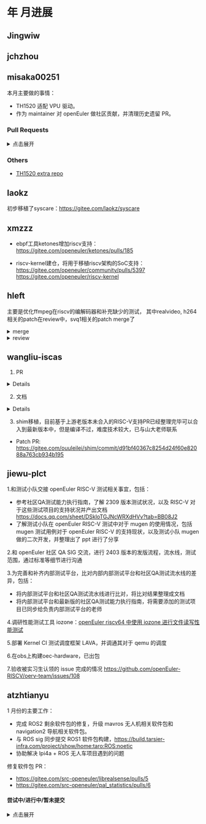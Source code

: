 #  年 月进展

## Jingwiw

## jchzhou

## misaka00251

本月主要做的事情：

 - TH1520 适配 VPU 驱动。
 - 作为 maintainer 对 openEuler 做社区贡献，并清理历史遗留 PR。

### Pull Requests

<details>
  <summary>点击展开</summary>

  - https://gitee.com/src-openeuler/kronometer/pulls/1
  - https://gitee.com/src-openeuler/kteatime/pulls/1
  - https://gitee.com/src-openeuler/krecorder/pulls/1
  - https://gitee.com/src-openeuler/krename/pulls/1
  - https://gitee.com/src-openeuler/krusader/pulls/1
  - https://gitee.com/src-openeuler/kate/pulls/3
  - https://gitee.com/src-openeuler/plasma-pass/pulls/2
  - https://gitee.com/src-openeuler/kf5-akonadi-server/pulls/6
  - https://gitee.com/src-openeuler/kmail/pulls/2
  - https://gitee.com/src-openeuler/kf5-incidenceeditor/pulls/2
  - https://gitee.com/src-openeuler/kontact/pulls/2
  - https://gitee.com/src-openeuler/pim-sieve-editor/pulls/2
  - https://gitee.com/src-openeuler/kmail-account-wizard/pulls/2
  - https://gitee.com/src-openeuler/pim-data-exporter/pulls/2
  - https://gitee.com/src-openeuler/kf5-akonadi-contacts/pulls/5
  - https://gitee.com/src-openeuler/kf5-akonadi-mime/pulls/5
  - https://gitee.com/src-openeuler/kf5-akonadi-notes/pulls/5
  - https://gitee.com/src-openeuler/kf5-calendarsupport/pulls/4
  - https://gitee.com/src-openeuler/kf5-kmailtransport/pulls/6
  - https://gitee.com/src-openeuler/kf5-kpimtextedit/pulls/4
  - https://gitee.com/src-openeuler/kf5-libkdepim/pulls/5
  - https://gitee.com/src-openeuler/kf5-mailcommon/pulls/7
  - https://gitee.com/src-openeuler/libkgapi/pulls/6
  - https://gitee.com/src-openeuler/phonon-qt4/pulls/2

</details>

### Others

 - [TH1520 extra repo](https://build.tarsier-infra.com/project/show/Factory:RISC-V:TH1520)

## laokz
初步移植了syscare：https://gitee.com/laokz/syscare

## xmzzz

- ebpf工具ketones增加riscv支持：
https://gitee.com/openeuler/ketones/pulls/185

- riscv-kernel建仓，将用于移植riscv架构的SoC支持：
https://gitee.com/openeuler/community/pulls/5397
https://gitee.com/openeuler/riscv-kernel

## hleft
主要是优化ffmpeg在riscv的编解码器和补充缺少的测试，
其中realvideo, h264相关的patch在review中，svq1相关的patch merge了

<details>
  <summary>merge</summary>

- https://git.ffmpeg.org/gitweb/ffmpeg.git/commit/0befc1fca76bc27b42260689698e1c86d83b3c20
- https://git.ffmpeg.org/gitweb/ffmpeg.git/commit/202a35ecdb44849953c61dc1fba9643c69b3d5e5
- https://git.ffmpeg.org/gitweb/ffmpeg.git/commit/8e23ebe6f971ec4177be73b453960d83c264b7b5
</details>

<details>
  <summary>review</summary>

- https://patchwork.ffmpeg.org/project/ffmpeg/patch/CAEa-L+sR_hi7eB71hWspWWTz6VhkATRg8_DX0H2-Mi5Ntiethg@mail.gmail.com/
- https://patchwork.ffmpeg.org/project/ffmpeg/patch/CAEa-L+u9+hriEEJEcVenUWx_bY6_ERAmy+CVWHKj9xpk0FNnHQ@mail.gmail.com/
- https://patchwork.ffmpeg.org/project/ffmpeg/patch/CAEa-L+t=Nc=9VngoXV_h4qq52wyWSJQ47c=YEU-Gomjyn77fqA@mail.gmail.com/
- https://patchwork.ffmpeg.org/project/ffmpeg/patch/CAEa-L+tRzusOY2bC+tm+LXE6-n4dK__hLL59yqRHSPbXKEMNcA@mail.gmail.com/
- https://patchwork.ffmpeg.org/project/ffmpeg/patch/CAEa-L+tMzOpUg0GizA4c4F0VLEfJRMUAK=s3LO2L3Fh1ML50Lw@mail.gmail.com/
- https://patchwork.ffmpeg.org/project/ffmpeg/patch/CAEa-L+t9Uao2sYibCXvtjVtNBo1FOzFku9DCbVPicTpKmiwy1A@mail.gmail.com/
- https://patchwork.ffmpeg.org/project/ffmpeg/patch/CAEa-L+vTP9cZ_3cSPOJNGr9i2+TRB6znkg4GkFAPH+ioSLJVuw@mail.gmail.com/
</details>

## wangliu-iscas
1. PR
<details>
  
- imageTailor使用指南捉虫： https://gitee.com/openeuler/docs/pulls/13189
- python-lightgbm 软件包修复：https://gitee.com/src-openeuler/python-lightgbm/pulls/8
</details>

2. 文档
<details>
  
- shim调研: https://gitee.com/ouuleilei/working-documents/blob/master/RISC-V/openEuler/shim%E8%B0%83%E7%A0%94/shim%E8%B0%83%E7%A0%94.md
- RISC-V架构虚拟化适配情况的整理： https://gitee.com/ouuleilei/working-documents/blob/master/RISC-V/openEuler/%E8%99%9A%E6%8B%9F%E5%8C%96%E9%80%82%E9%85%8D.md
- UEFI对各RISC-V架构开发板支持的整理： https://gitee.com/ouuleilei/working-documents/blob/master/RISC-V/openEuler/UEFI%E5%AF%B9%E5%90%84%E5%BC%80%E5%8F%91%E6%9D%BF%E7%9A%84%E6%94%AF%E6%8C%81.md
- 系统启动UEFI流程： https://gitee.com/ouuleilei/working-documents/blob/master/RISC-V/openEuler/%E7%B3%BB%E7%BB%9F%E5%90%AF%E5%8A%A8%E6%B5%81%E7%A8%8B/%E7%B3%BB%E7%BB%9F%E5%90%AF%E5%8A%A8UEFI%E6%B5%81%E7%A8%8B.md
- 系统boot流程： https://gitee.com/ouuleilei/working-documents/blob/master/RISC-V/openEuler/%E7%B3%BB%E7%BB%9F%E5%90%AF%E5%8A%A8%E6%B5%81%E7%A8%8B/%E7%B3%BB%E7%BB%9F%E5%90%AF%E5%8A%A8Boot%E6%B5%81%E7%A8%8B.md
- 启动引导程序： https://gitee.com/ouuleilei/working-documents/blob/master/RISC-V/openEuler/%E7%B3%BB%E7%BB%9F%E5%90%AF%E5%8A%A8%E6%B5%81%E7%A8%8B/%E5%90%AF%E5%8A%A8%E5%BC%95%E5%AF%BC%E7%A8%8B%E5%BA%8F.md

</details>

3. shim移植，目前基于上游老版本未合入的RISC-V支持PR已经整理完毕可以合入到最新版本中，但是编译不过，难度技术较大，已与山大老师联系
- Patch PR: https://gitee.com/ouuleilei/shim/commit/d91bf40367c8254d24f60e82088a763cb934b195

## jiewu-plct
1.和测试小队交接 openEuler RISC-V 测试相关事宜，包括：
- 参考社区QA测试能力执行指南，了解 2309 版本测试状况，以及 RISC-V 对于这些测试项目的支持状况并产出文档 https://docs.qq.com/sheet/DSkloTGJNcWRXdHVv?tab=BB08J2
- 了解测试小队在 openEuler RISC-V 测试中对于 mugen 的使用情况，包括 mugen 测试用例对于 openEuler RISC-V 的支持现状，以及测试小队 mugen 做的二次开发，并整理出了 ppt 进行了分享

2.和 openEuler 社区 QA SIG 交流，进行 2403 版本的发版流程，流水线，测试范围，通过标准等细节进行沟通

3.为完善和补齐内部测试平台，比对内部内部测试平台和社区QA测试流水线的差异，包括：
- 将内部测试平台和社区QA测试流水线进行比对，将比对结果整理成文档
- 将内部测试平台和最新版的社区QA测试能力执行指南，将需要添加的测试项目已同步给负责内部测试平台的老师

4.调研性能测试工具 iozone：[openEuler riscv64 中使用 iozone 进行文件读写性能测试](https://gitee.com/jean9823/openEuler_riscv_test/blob/master/openEuler_riscv_performance_test/openEuler%20riscv64%20%E4%B8%AD%E4%BD%BF%E7%94%A8%20iozone%20%E8%BF%9B%E8%A1%8C%E6%96%87%E4%BB%B6%E7%B3%BB%E7%BB%9F%E6%80%A7%E8%83%BD%E6%B5%8B%E8%AF%95.md)

5.部署 Kernel CI 测试调度框架 LAVA，并调通其对于 qemu 的调度

6.在obs上构建oec-hardware，已出包

7.验收被实习生认领的 issue 完成的情况 https://github.com/openEuler-RISCV/oerv-team/issues/108

## atzhtianyu

1 月份的主要工作：
- 完成 ROS2 剩余软件包的修复，升级 mavros 无人机相关软件包和 navigation2 导航相关软件包。
- 与 ROS sig 同步提交 ROS1 软件包构建，https://build.tarsier-infra.com/project/show/home:taro:ROS:noetic
- 协助解决 lpi4a + ROS 无人车项目遇到的问题

修复软件包 PR：
- https://gitee.com/src-openeuler/librealsense/pulls/5
- https://gitee.com/src-openeuler/pal_statistics/pulls/6

#### 尝试中/进行中/暂未提交

<details>
  <summary>点击展开</summary>

- 软件包
  - 升级 ROS 中 rcl, rclcpp, geometry2 相关软件包